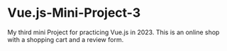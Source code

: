 # Vue.js-Mini-Project-3
My third mini Project for practicing Vue.js in 2023.
This is an online shop with a shopping cart and a review form.
